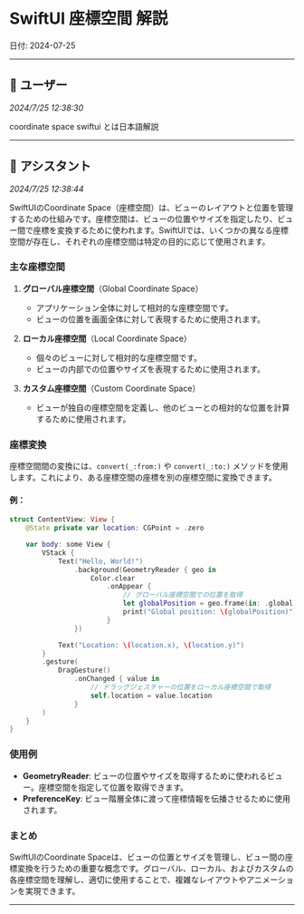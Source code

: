 # SwiftUI 座標空間 解説

日付: 2024-07-25

---

## 👤 ユーザー
*2024/7/25 12:38:30*

coordinate space swiftui とは日本語解説

---

## 🤖 アシスタント
*2024/7/25 12:38:44*

SwiftUIのCoordinate Space（座標空間）は、ビューのレイアウトと位置を管理するための仕組みです。座標空間は、ビューの位置やサイズを指定したり、ビュー間で座標を変換するために使われます。SwiftUIでは、いくつかの異なる座標空間が存在し、それぞれの座標空間は特定の目的に応じて使用されます。

### 主な座標空間

1. **グローバル座標空間**（Global Coordinate Space）
    - アプリケーション全体に対して相対的な座標空間です。
    - ビューの位置を画面全体に対して表現するために使用されます。

2. **ローカル座標空間**（Local Coordinate Space）
    - 個々のビューに対して相対的な座標空間です。
    - ビューの内部での位置やサイズを表現するために使用されます。

3. **カスタム座標空間**（Custom Coordinate Space）
    - ビューが独自の座標空間を定義し、他のビューとの相対的な位置を計算するために使用されます。

### 座標変換

座標空間間の変換には、`convert(_:from:)` や `convert(_:to:)` メソッドを使用します。これにより、ある座標空間の座標を別の座標空間に変換できます。

#### 例：
```swift
struct ContentView: View {
    @State private var location: CGPoint = .zero

    var body: some View {
        VStack {
            Text("Hello, World!")
                .background(GeometryReader { geo in
                    Color.clear
                        .onAppear {
                            // グローバル座標空間での位置を取得
                            let globalPosition = geo.frame(in: .global).origin
                            print("Global position: \(globalPosition)")
                        }
                })

            Text("Location: \(location.x), \(location.y)")
        }
        .gesture(
            DragGesture()
                .onChanged { value in
                    // ドラッグジェスチャーの位置をローカル座標空間で取得
                    self.location = value.location
                }
        )
    }
}
```

### 使用例

- **GeometryReader**: ビューの位置やサイズを取得するために使われるビュー。座標空間を指定して位置を取得できます。
- **PreferenceKey**: ビュー階層全体に渡って座標情報を伝播させるために使用されます。

### まとめ

SwiftUIのCoordinate Spaceは、ビューの位置とサイズを管理し、ビュー間の座標変換を行うための重要な概念です。グローバル、ローカル、およびカスタムの各座標空間を理解し、適切に使用することで、複雑なレイアウトやアニメーションを実現できます。

---
